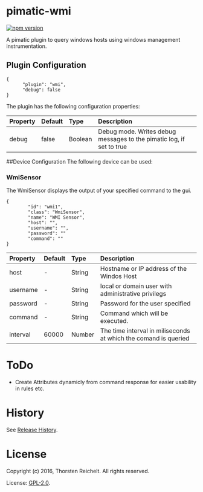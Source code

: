 # pimatic-wmi

[![npm version](https://badge.fury.io/js/pimatic-wmi.svg)](http://badge.fury.io/js/pimatic-wmi)

A pimatic plugin to query windows hosts using windows management instrumentation.

## Plugin Configuration
	{
          "plugin": "wmi",
          "debug": false
    }
The plugin has the following configuration properties:

| Property          | Default  | Type    | Description                                 |
|:------------------|:---------|:--------|:--------------------------------------------|
| debug             | false    | Boolean | Debug mode. Writes debug messages to the pimatic log, if set to true |



##Device Configuration
The following device can be used:

### WmiSensor
The WmiSensor displays the output of your specified command to the gui. 

	{
			"id": "wmi1",
			"class": "WmiSensor",
			"name": "WMI Sensor",
			"host": "",			
			"username": "",
			"password": ""
			"command": ""
	}

| Property          | Default  | Type    | Description                                 |
|:------------------|:---------|:--------|:--------------------------------------------|
| host              | -        | String  | Hostname or IP address of the Windos Host|
| username 			| - 	   | String  | local or domain user with administrative privilegs|
| password 			| - 	   | String  | Password for the user specified |
| command 			| - 	   | String  | Command which will be executed.  |
| interval 			| 60000    | Number  | The time interval in miliseconds at which the comand is queried |

# ToDo

* Create Attributes dynamicly from command response for easier usability in rules etc.

# History

See [Release History](https://github.com/thost96/pimatic-wmi/blob/master/HISTORY.md).

# License 

Copyright (c) 2016, Thorsten Reichelt. All rights reserved.

License: [GPL-2.0](https://github.com/thost96/pimatic-wmi/blob/master/LICENSE).